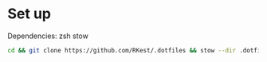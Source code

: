 # Set up

Dependencies:
zsh stow

```bash
cd && git clone https://github.com/RKest/.dotfiles && stow --dir .dotfiles .
```


